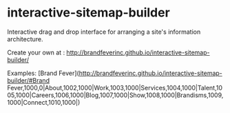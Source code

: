 interactive-sitemap-builder
===========================

Interactive drag and drop interface for arranging a site's information architecture. 

Create your own at : http://brandfeverinc.github.io/interactive-sitemap-builder/

Examples: [Brand Fever](http://brandfeverinc.github.io/interactive-sitemap-builder/#Brand Fever,1000,0|About,1002,1000|Work,1003,1000|Services,1004,1000|Talent,1005,1000|Careers,1006,1000|Blog,1007,1000|Show,1008,1000|Brandisms,1009,1000|Connect,1010,1000|)
